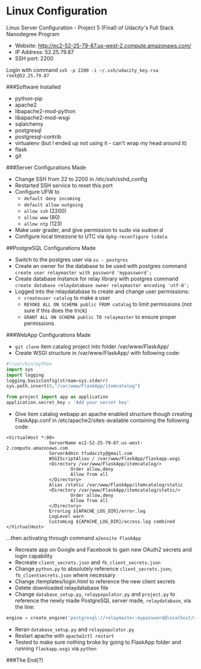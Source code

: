 # Linux Configuration  
Linux Server Configuration - Project 5 (Final) of Udacity's Full Stack Nanodegree Program  

* Website: http://ec2-52-25-79-87.us-west-2.compute.amazonaws.com/  
* IP Address: 52.25.79.87  
* SSH port: 2200  

Login with command `ssh -p 2200 -i ~/.ssh/udacity_key.rsa root@52.25.79.87`

###Software Installed  
* python-pip  
* apache2  
* libapache2-mod-python  
* libapache2-mod-wsgi  
* sqlalchemy  
* postgresql  
* postgresql-contrib  
* virtualenv (but I ended up not using it - can't wrap my head around it)  
* flask  
* git  

###Server Configurations Made  
* Change SSH from 22 to 2200  in /etc/ssh/sshd_config  
* Restarted SSH service to reset this port  
* Configure UFW to  
  * `default deny incoming`  
  * `default allow outgoing`  
  * `allow ssh` (2200)  
  * `allow www` (80)  
  * `allow ntp` (123)  
* Make user grader, and give permission to sudo via sudoer.d  
* Configure local timezone to UTC via `dpkg-reconfigure tzdata`  

##PostgreSQL Configurations Made  
* Switch to the postgres user via `su - postgres`  
* Create an owner for the database to be used with postgres command `create user relaymaster with password 'mypassword';`  
* Create database instance for relay library with postgres command `create database relaydatabase owner relaymaster encoding 'utf-8';`  
* Logged into the relaydatabase to create and change user permissions:  
  * `createuser catalog` to make a user  
  * `REVOKE ALL ON SCHEMA public FROM catalog` to limit permissions (not sure if this does the trick)  
  * `GRANT ALL ON SCHEMA public TO relaymaster` to ensure proper permissions  

###WebApp Configurations Made  
* `git clone` item catalog project into folder /var/www/FlaskApp/  
* Create WSGI structure in /var/www/FlaskApp/ with following code:  
```python
#!/usr/bin/python
import sys
import logging
logging.basicConfig(stream=sys.stderr)
sys.path.insert(0,"/var/www/FlaskApp/itemcatalog")

from project import app as application
application.secret_key = 'Add your secret key'
```  

* Give item catalog webapp an apache enabled structure though creating FlaskApp.conf in /etc/apache2/sites-available containing the following code:  
```apacheconf
<VirtualHost *:80>
                ServerName ec2-52-25-79-87.us-west-2.compute.amazonaws.com
                ServerAdmin tfudacity@gmail.com
                WSGIScriptAlias / /var/www/FlaskApp/flaskapp.wsgi
                <Directory /var/www/FlaskApp/itemcatalog/>
                        Order allow,deny
                        Allow from all
                </Directory>
                Alias /static /var/www/FlaskApp/itemcatalog/static
                <Directory /var/www/FlaskApp/itemcatalog/static/>
                        Order allow,deny
                        Allow from all
                </Directory>
                ErrorLog ${APACHE_LOG_DIR}/error.log
                LogLevel warn
                CustomLog ${APACHE_LOG_DIR}/access.log combined
</VirtualHost>
```  
...then activating through command `a2ensite FlaskApp`  
* Recreate app on Google and Facebook to gain new OAuth2 secrets and login capability  
* Recreate `client_secrets.json` and `fb_client_secrets.json`  
* Change `python.py` to absolutely reference `client_secrets.json`, `fb_clientsecrets.json` where necessary  
* Change /templates/login.html to reference the new client secrets  
* Delete downloaded relaydatabase file  
* Change `database_setup.py`, `relaypopulator.py` and `project.py` to reference the newly made PostgreSQL server made, `relaydatabase`, via the line:  
```python
engine = create_engine('postgresql://relaymaster:mypassword@localhost/relaydatabase')
```  
* Reran `database_setup.py` and `relaypopulator.py`  
* Restart apache with `apache2ctl restart`  
* Tested to make sure nothing broke by going to FlaskApp folder and running `flaskapp.wsgi` via `python`  

###The End(?) 
